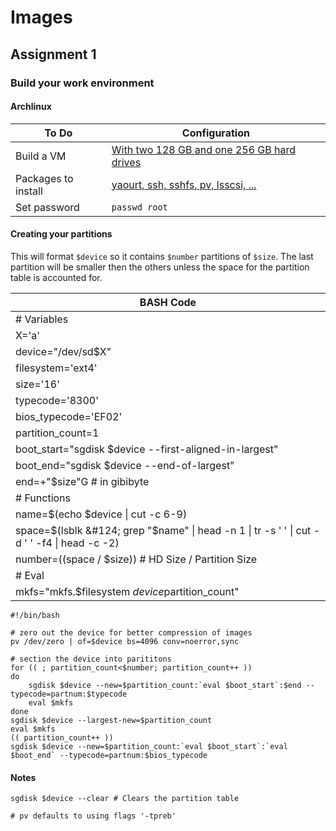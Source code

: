 # Images #
## Assignment 1 ##
### Build your work environment ###

#### Archlinux ####
| To Do | Configuration |
| -- | -- |
| Build a VM | [ With two 128 GB and one 256 GB hard drives ](http://mirror.its.dal.ca/archlinux/iso/2014.05.01/)  |
| Packages to install | [ yaourt, ](https://www.digitalocean.com/community/articles/how-to-use-yaourt-to-easily-download-arch-linux-community-packages#Method1:InstallviaCustomRepository) [ ssh, ](https://wiki.archlinux.org/index.php/Ssh#Installing_OpenSSH) [ sshfs, ](https://wiki.archlinux.org/index.php/Sshfs) [ pv, lsscsi, ... ](https://wiki.archlinux.org/index.php/Pacman#Installing_packages) |
| Set password | `passwd root` |

#### Creating your partitions ####
This will format `$device` so it contains `$number` partitions of `$size`. The last partition will be smaller then the others unless the space for the partition table is accounted for.

| BASH Code |
| -- |
| # Variables |
| X='a' |
| device="/dev/sd$X" |
| filesystem='ext4' |
| size='16' |
| typecode='8300' |
| bios_typecode='EF02' |
| partition_count=1 |
| boot_start="sgdisk $device --first-aligned-in-largest" |
| boot_end="sgdisk $device --end-of-largest" |
| end=+"$size"G # in gibibyte |
| # Functions |
| name=$(echo $device &#124; cut -c 6-9) |
| space=$(lsblk &#124; grep "$name" &#124; head -n 1 &#124; tr -s ' ' &#124; cut -d ' ' -f4 &#124; head -c -2) |
| number=$(($space / $size)) # HD Size / Partition Size |
| # Eval |
| mkfs="mkfs.$filesystem $device$partition_count" |


```
#!/bin/bash

# zero out the device for better compression of images
pv /dev/zero | of=$device bs=4096 conv=noerror,sync

# section the device into parititons
for (( ; partition_count<$number; partition_count++ ))
do
    sgdisk $device --new=$partition_count:`eval $boot_start`:$end --typecode=partnum:$typecode
    eval $mkfs
done
sgdisk $device --largest-new=$partition_count
eval $mkfs
(( partition_count++ ))
sgdisk $device --new=$partition_count:`eval $boot_start`:`eval $boot_end` --typecode=partnum:$bios_typecode
```

#### Notes ####
```
sgdisk $device --clear # Clears the partition table

# pv defaults to using flags '-tpreb'
```

